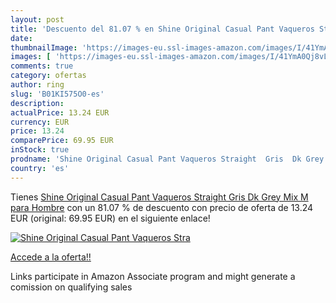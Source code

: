 ```yaml
---
layout: post
title: 'Descuento del 81.07 % en Shine Original Casual Pant Vaqueros Stra'
date: 
thumbnailImage: 'https://images-eu.ssl-images-amazon.com/images/I/41YmA0Qj8vL._SL200_.jpg'
images: [ 'https://images-eu.ssl-images-amazon.com/images/I/41YmA0Qj8vL._SL200_.jpg' ]
comments: true
category: ofertas
author: ring
slug: 'B01KI575O0-es'
description:
actualPrice: 13.24 EUR
currency: EUR
price: 13.24
comparePrice: 69.95 EUR
inStock: true
prodname: 'Shine Original Casual Pant Vaqueros Straight  Gris  Dk Grey Mix   M para Hombre'
country: 'es'
---
```


Tienes [Shine Original Casual Pant Vaqueros Straight  Gris  Dk Grey Mix   M para Hombre](https://www.amazon.es/dp/B01KI575O0/?tag=tolees-21) con un 81.07 % de descuento con precio de oferta de 13.24 EUR (original: 69.95 EUR) en el siguiente enlace!

[![Shine Original Casual Pant Vaqueros Stra](https://images-eu.ssl-images-amazon.com/images/I/41YmA0Qj8vL._SL200_.jpg)](https://www.amazon.es/dp/B01KI575O0/?tag=tolees-21)

[Accede a la oferta!!](https://www.amazon.es/dp/B01KI575O0/?tag=tolees-21)

Links participate in Amazon Associate program and might generate a comission on qualifying sales


